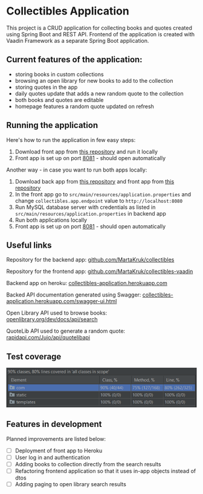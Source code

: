 # Collectibles Application

This project is a CRUD application for collecting books and quotes created using Spring Boot and REST API.
Frontend of the application is created with Vaadin Framework as a separate Spring Boot application.

## Current features of the application:

- storing books in custom collections
- browsing an open library for new books to add to the collection
- storing quotes in the app
- daily quotes update that adds a new random quote to the collection
- both books and quotes are editable
- homepage features a random quote updated on refresh

## Running the application

Here's how to run the application in few easy steps:

1. Download front app from [this repository](https://github.com/MartaKruk/collectibles-vaadin) and run it locally
2. Front app is set up on port [8081](http://localhost:8081/) - should open automatically

Another way - in case you want to run both apps locally:

1. Download back app from [this repository](https://github.com/MartaKruk/collectibles) and front app from [this repository](https://github.com/MartaKruk/collectibles-vaadin)
2. In the front app go to `src/main/resources/application.properties` and change `collectibles.app.endpoint` value to `http://localhost:8080`
3. Run MySQL database server with credentials as listed in `src/main/resources/application.properties` in backend app
4. Run both applications locally
5. Front app is set up on port [8081](http://localhost:8081/) - should open automatically

## Useful links

Repository for the backend app: [github.com/MartaKruk/collectibles](https://github.com/MartaKruk/collectibles)

Repository for the frontend app: [github.com/MartaKruk/collectibles-vaadin](https://github.com/MartaKruk/collectibles-vaadin)

Backend app on heroku: [collectibles-application.herokuapp.com](https://collectibles-application.herokuapp.com)

Backed API documentation generated using Swagger: [collectibles-application.herokuapp.com/swagger-ui.html](https://collectibles-application.herokuapp.com/swagger-ui.html)

Open Library API used to browse books: [openlibrary.org/dev/docs/api/search](https://openlibrary.org/dev/docs/api/search)

QuoteLib API used to generate a random quote: [rapidapi.com/Jujo/api/quotelibapi](https://rapidapi.com/Jujo/api/quotelibapi/)

## Test coverage

![Test coverage: 75% methods, 80% lines](src/main/resources/test_coverage.png)

## Features in development

Planned improvements are listed below:

- [ ] Deployment of front app to Heroku
- [ ] User log in and authentication
- [ ] Adding books to collection directly from the search results
- [ ] Refactoring frontend application so that it uses in-app objects instead of dtos
- [ ] Adding paging to open library search results